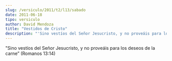 ```yaml
---
slug: /versiculo/2011/t2/l13/sabado
date: 2011-06-18
tipo: versiculo
author: David Mendoza
title: "Vestidos de Cristo"
description: "'Sino vestíos del Señor Jesucristo, y no proveáis para los deseos de la carne”  (Romanos 13:14)"
---
```


"Sino vestíos del Señor Jesucristo, y no proveáis para los deseos de la carne” (Romanos 13:14)
